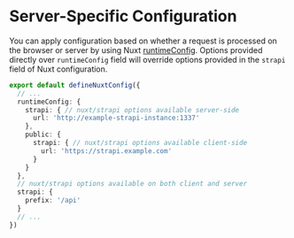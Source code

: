 # Server-Specific Configuration

You can apply configuration based on whether a request is processed on the browser or server by using Nuxt [runtimeConfig](https://v3.nuxtjs.org/guide/features/runtime-config). Options provided directly over `runtimeConfig` field will override options provided in the `strapi` field of Nuxt configuration.

```ts
export default defineNuxtConfig({
  // ...
  runtimeConfig: {
    strapi: { // nuxt/strapi options available server-side
      url: 'http://example-strapi-instance:1337'
    },
    public: {
      strapi: { // nuxt/strapi options available client-side
        url: 'https://strapi.example.com'
      }
    }
  },
  // nuxt/strapi options available on both client and server
  strapi: {
    prefix: '/api'
  }
  // ...
})
```
